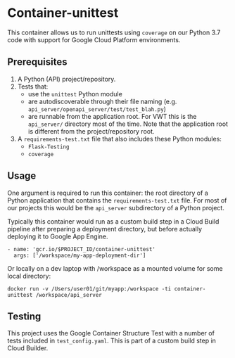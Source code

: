 # Container-unittest

This container allows us to run unittests using `coverage` on our Python 3.7 code with support for Google Cloud Platform environments.

## Prerequisites

1. A Python (API) project/repository.
1. Tests that:
    - use the `unittest` Python module
    - are autodiscoverable through their file naming (e.g. `api_server/openapi_server/test/test_blah.py`)
    - are runnable from the application root. For VWT this is the `api_server/` directory most of the time. Note that the application root is different from the project/repository root.
1. A `requirements-test.txt` file that also includes these Python modules:
    - `Flask-Testing`
    - `coverage`

## Usage

One argument is required to run this container: the root directory of a Python application that contains the `requirements-test.txt` file. For most of our projects this would be the `api_server` subdirectory of a Python project.

Typically this container would run as a custom build step in a Cloud Build pipeline after preparing a deployment directory, but before actually deploying it to Google App Engine.

```
- name: 'gcr.io/$PROJECT_ID/container-unittest'
  args: ['/workspace/my-app-deployment-dir']
```

Or locally on a dev laptop with /workspace as a mounted volume for some local directory:

```
docker run -v /Users/user01/git/myapp:/workspace -ti container-unittest /workspace/api_server
```

## Testing

This project uses the Google Container Structure Test with a number of tests included in `test_config.yaml`. This is part of a custom build step in Cloud Builder.
